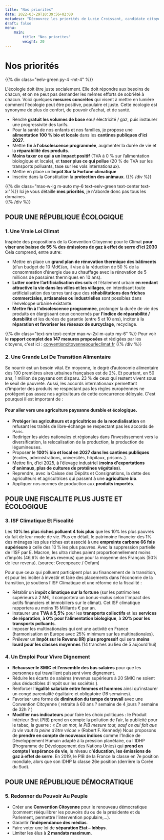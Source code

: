 ```yaml
---
title: "Nos priorites"
date: 2022-03-29T10:39:56+02:00
metadesc: "Découvrez les priorités de Lucie Croissant, candidate citoyenne aux élections législatives de la 9e circonsctription de l’Isère du 12 & 19 juin 2022"
draft: false
menu:
    main:
        title: "Nos priorites"
        weight: 20
---
```

# Nos priorités

{{% div class="eelv-green py-4 -mt-4" %}}

L'écologie doit être juste socialement. Elle doit répondre aux besoins de chacun, et on ne peut pas demander les mêmes efforts de sobriété à chacun. Voici quelques __mesures concrètes__ qui visent à mettre en lumière comment l'écologie peut être positive, populaire et juste. Cette écologie est synonyme de plus de confort, de pouvoir d'achat, et de santé.

- Rendre __gratuit les volumes de base__ eau/ électricité / gaz, puis instaurer une progressivité des tarifs.
- Pour la santé de nos enfants et nos familles, je propose une __alimentation 100 % bio et locale__ dans les __cantines publiques d'ici 2027__.
- Mettre __fin à l'obsolescence programmée__, augmenter la durée de vie et la __réparabilité des produits__.
- __Moins taxer ce qui a un impact positif__ (TVA à 0 % sur l’alimentation biologique et locale), et __taxer plus ce qui pollue__ (20 % de TVA sur les transports polluants, taxe sur les vols internationaux).
- Mettre en place un __Impôt Sur la Fortune climatique__
- Inscrire dans la Constitution la __protection des animaux__.
{{% /div %}}

{{% div class="max-w-lg m-auto my-6 text-eelv-green text-center text-xl"%}}
Ici je vous détaille __mes priorités__, je n'aborde donc pas tous les domaines.  
{{% /div %}}
## POUR UNE RÉPUBLIQUE __ÉCOLOGIQUE__
### 1. Une Vraie Loi Climat

Inspirée des propositions de la Convention Citoyenne pour le Climat __pour viser une baisse de 55 % des émissions de gaz à effet de serre d’ici 2030__ Cela comprend, entre autre:

- Mettre en place un __grand plan de rénovation thermique des bâtiments__ (d'un budget de 10 Md€/an, il vise à  la réduction de 50 % de la consommation d’énergie due au chauffage avec la rénovation de 5 millions de passoires thermiques en 10 ans).
- __Lutter contre l’artificialisation des sols__ et l’étalement urbain __en rendant attractive la vie dans les villes et les villages__, en interdisant toute artificialisation des terres tant que des __réhabilitations des friches commerciales, artisanales ou industrielles__ sont possibles dans l’enveloppe urbaine existante.
- __Mettre fin à l'obsolescence programmée__, prolonger la durée de vie des produits en élargissant ceux concernés par __l'indice de réparabilité / durabilité__ et les durées de garantie (entre 5 et 10 ans),  inciter à la __réparation et favoriser les réseaux de surcyclage__, recyclage.

{{% div class="text-sm text-center max-w-2xl m-auto my-6" %}}
Pour voir le __rapport complet des 147 mesures proposées__ et rédigées par les citoyens, c'est ici : [conventioncitoyennepourleclimat.fr](https://propositions.conventioncitoyennepourleclimat.fr/)
{{% /div %}}

### 2. Une Grande Loi De Transition Alimentaire

Se nourrir est un besoin vital. En moyenne, le degré d’autonomie alimentaire des 100 premières aires urbaines françaises est de 2%. Et pourtant, en 50 ans, 1 million de paysans ont disparu. 23 % de ceux qui restent vivent sous le seuil de pauvreté. Aussi, les accords internationaux permettant d'importer des produits ne respectant pas les règles européennes ne protègent pas assez nos agriculteurs de cette concurrence déloyale. C'est pourquoi il est important de :

#### Pour aller vers __une agriculture paysanne durable et écologique__.

- __Protéger les agriculteurs et agricultrices de la mondialisation__ en refusant les traités de libre-échange ne respectant pas les accords de Paris.
- Rediriger les aides nationales et régionales dans l'investissement vers la diversification, la relocalisation de la production, la production de légumineuses.
- Proposer le __100% bio et local en 2027 dans les cantines publiques__ (écoles, administrations, universités, hôpitaux, prisons..).
- Mettre fin, d’ici 2025, à l’élevage industriel (__moins d'exportations d'animaux, plus de  cultures de protéines végétales__).
- Reprendre, avec la Caisse des Dépôts et Consignations, la dette des agriculteurs et agricultrices qui passent à une __agriculture bio__.
- Appliquer nos normes de production aux __produits importés__.


## POUR UNE __FISCALITE PLUS JUSTE__ ET ÉCOLOGIQUE
### 3. ISF Climatique Et Fiscalité

Les __10% les plus riches polluent 4 fois plus__ que les 10% les plus pauvres du fait de leur mode de vie. 
Plus en détail, le patrimoine financier des 1% des ménages les plus riches est associé à une __empreinte carbone 66 fois supérieure__ à celle des 10 % les plus pauvres.
Avec la suppression partielle de l’ISF par E. Macron, les ultra riches paient proportionnellement moins d’impôts (46,6% de leurs revenus) que pour la moyenne des Français (50% de leur revenu). (source: Greenpeace / Oxfam)

Pour que ceux qui polluent participent plus au financement de la transition, et pour les inciter à investir et faire des placements dans l’économie de la transition, je soutiens l'ISF Climatique et une réforme de la fiscalité :

- Rétablir un __impôt climatique sur la fortune__ (sur les patrimoines supérieurs à 2 M€, il comportera un bonus-malus selon l'impact des actifs financiers et immobiliers sur le climat). Cet ISF climatique rapportera au moins 15 Milliards € par an.  
- Instaurer une  __TVA à 5,5%__ pour les __transports collectifs__ et les __services de réparation__, __à 0% pour l’alimentation biologique__, à __20% pour les transports polluants__.
- Imposer les multinationales qui ont une activité en France (harmonisation en Europe avec 25% minimum sur les multinationales).
- Prélever un __Impôt sur le Revenu (IR) plus progressif__ qui sera __moins lourd pour les classes moyennes__ (14 tranches au lieu de 5 aujourd'hui)


### 4. Un Emploi Pour Vivre Dignement

- __Rehausser le SMIC et l’ensemble des bas salaires__ pour que les personnes qui travaillent puissent vivre dignement.
- Réduire les écarts de salaires (revenus supérieurs à 20 SMIC ne soient plus déductibles d’impôt sur les sociétés ).
- Renforcer l’__égalité salariale entre femmes et hommes__ ainsi qu’instaurer un congé parentalité égalitaire et obligatoire (16 semaines).
- Favoriser une forme de __diminution du temps de travail__ avec une Convention Citoyenne ( retraite à 60 ans ? semaine de 4 jours ? semaine de 32h ? )
- __Modifier nos indicateurs__ pour faire les choix politiques : le Produit Intérieur Brut (PIB) prend en compte la pollution de l’air, la publicité pour le tabac, la guerre : 
« _En un mot, le PIB mesure tout, sauf ce qui fait que la vie vaut la peine d’être vécue_ »  (Robert F. Kennedy)
Nous proposons de __prendre en compte de nouveaux indices__ comme l'Indice de Développement Humain adapté à la pression planétaire, ou l'IDHP  (Programme de Développement des Nations Unies) qui __prend en compte l'espérance de vie__, le niveau d'__éducation__, __les émissions de gaz à effet de serre__. 
En 2019, le PIB de la France la classe en 7e position mondiale, alors que son IDHP la classe 26e position (derrière la Corée du Sud).



## POUR UNE RÉPUBLIQUE DÉMOCRATIQUE 
### 5. Redonner du Pouvoir Au Peuple

- Créer une __Convention Citoyenne__ pour le renouveau démocratique (comment rééquilibrer les pouvoirs du ou de la présidente et du Parlement, permettre l’intervention populaire,...).
- Garantir l’__indépendance des médias__.
- Faire voter une loi de __séparation Etat – lobbys__.
- Limiter les élus à __2 mandats maximum__.
